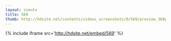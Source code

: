 ```yaml
---
layout: sieutv
title: 569
thumb: http://hdsite.net/contents/videos_screenshots/0/569/preview_360p.mp4.jpg
---
```

{% include iframe src='http://hdsite.net/embed/569' %}
 
